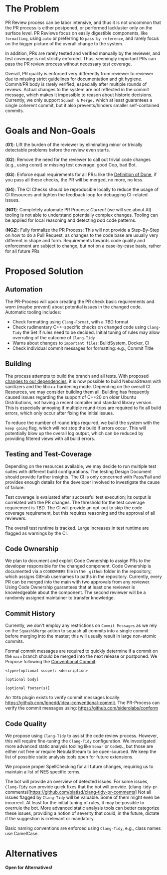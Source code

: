 # The Problem

PR Review process can be labor intensive, and thus it is not uncommon that the PR process is either postponed, or performed lackluster only on the surface level. PR Reviews focus on easily digestible components, like `formatting`, using `auto` or preferring to `pass by reference`, and rarely focus on the bigger picture of the overall change to the system.

In addition, PRs are rarely tested and verified manually by the reviewer, and test coverage is not strictly enforced. Thus, seemingly important PRs can pass the PR review process without necessary test coverage.

Overall, PR quality is enforced very differently from reviewer to reviewer due to missing strict guidelines for documentation and git hygiene. Commit/PR body is rarely verified, especially after multiple rounds of reviews. Actual changes to the system are not reflected in the commit message, which makes it impossible to reason about historic decisions. Currently, we only support `Squash & Merge,` which at least guarantees a single coherent commit, but it also prevents/hinders smaller self-contained commits.

# Goals and Non-Goals

(**G1**): Lift the burden of the reviewer by eliminating minor or trivially detectable problems before the review even starts.

(**G2**): Remove the need for the reviewer to call out trivial code changes (e.g., using const) or missing test coverage: good Cop, bad Bot.

(**G3**): Enforce equal requirements for all PRs: like the [Definition of Done](https://www.scrum.org/resources/what-definition-done), if you pass all these checks, the PR will be merged, no more, no less.

(**G4**): The CI Checks should be reproducible locally to reduce the usage of CI Resources and tighten the feedback loop for debugging CI-related issues.

(**NG1**): Completely automate PR Process: *Current* (we will see about AI) tooling is not able to understand potentially complex changes. Tooling can be applied for local reasoning and detecting *bad* code patterns.

(**NG2**): Fully formalize the PR Process: This will not provide a Step-By-Step on how to do a Pull Request, as changes to the code base are usually very different in shape and form. Requirements towards code quality and enforcement are subject to change, but not on a case-by-case basis, rather for all future PRs

# Proposed Solution

## Automation

The PR-Process will upon creating the PR check basic requirements and *warn* (maybe prevent) about potential issues in the changed code. Automatic tooling includes:

- Check formatting using `Clang-Format`, with a TBD format
- Check rudimentary C++-specific checks on changed code using `Clang-Tidy` the Set if rules need to be decided. Initial tuning of rules may allow overruling of the outcome of `Clang-Tidy`
- Warns about changes to `important files`: BuildSystem, Docker, CI
- Check individual commit messages for formatting: e.g., Commit Title

## Building

The process attempts to build the branch and all tests. With proposed [changes to our dependencies](20240710_dependency-management.md), it is now possible to build NebulaStream with sanitizers and the libc++ hardening mode. Depending on the overall CI Resources, we may consider building them all. Building has frequently caused issues regarding the support of C++20 on older Ubuntu Distributions, not having a recent compiler and standard library version. This is especially annoying if multiple round-trips are required to fix all build errors, which only occur after fixing the initial issues.

To reduce the number of round trips required, we build the system with the `keep going` flag, which will not stop the build if errors occur. This will potentially blow up the overall log output, which can be reduced by providing filtered views with all build errors.

## Testing and Test-Coverage

Depending on the resources available, we may decide to run multiple test suites with different build configurations. The testing Design Document should provide further insights. The CI is only concerned with Pass/Fail and provides enough details for the developer involved to investigate the cause of failure.

Test coverage is evaluated after successful test execution; its output is correlated with the PR changes. The threshold for the test coverage requirement is TBD. The CI will provide an opt-out to skip the code coverage requirement, but this requires reasoning and the approval of all reviewers.

The overall test runtime is tracked. Large increases in test runtime are flagged as warnings by the CI.

## Code Ownership

We plan to document and exploit Code Ownership to assign PRs to the developer responsible for the changed component. Code Ownership is documented via a `CODEOWNERS` file in the `.github` folder in the repository, which assigns GitHub usernames to paths in the repository. Currently, every PR can be merged into the main with two approvals from any reviewer. Using Code Ownership guarantees that at least one reviewer is knowledgeable about the component. The second reviewer will be a randomly assigned maintainer to transfer knowledge.

## Commit History

Currently, we don't employ any restrictions on `Commit Messages` as we rely on the `Squash&Merge` action to squash all commits into a single commit before merging into the master; this will usually result in large non-atomic commits.

Formal commit messages are required to quickly determine if a commit on the `main` branch should be merged into the next release or postponed. We Propose following the [Conventional Commit](https://www.conventionalcommits.org/en/v1.0.0/#specification):
```
<type>[optional scope]: <description>

[optional body]

[optional footer(s)]
```

An `IDEA` plugin exists to verify commit messages locally: https://github.com/lppedd/idea-conventional-commit. The PR-Process can verify the commit messages using: https://github.com/siderolabs/conform

## Code Quality

We propose using `Clang-Tidy` to assist the code review process. However, this will require fine-tuning the `Clang-Tidy` configuration. We investigated more advanced static analysis tooling like `Sonar` or `CodeQL`, but those are either not free or require NebulaStream to be open-sourced. We keep the list of possible static analysis tools open for future extensions. 

We propose proper SpellChecking for all future changes, requiring us to maintain a list of NES specific terms.

The bot will provide an overview of detected issues. For some issues, `Clang-Tidy` can provide quick fixes that the bot will provide. (clang-tidy-pr-comments)[https://github.com/platisd/clang-tidy-pr-comments]
Not all issues flagged by `Clang-Tidy` will be valuable. Some of them might even be incorrect. At least for the initial tuning of rules, it may be possible to overrule the bot.
More advanced static analysis tools can better categorize these issues, providing a notion of severity that could, in the future, dictate if the suggestion is irrelevant or mandatory.

Basic naming conventions are enforced using `Clang-Tidy`, e.g., class names use CamelCase. 

# Alternatives

**Open for Alternatives!**

